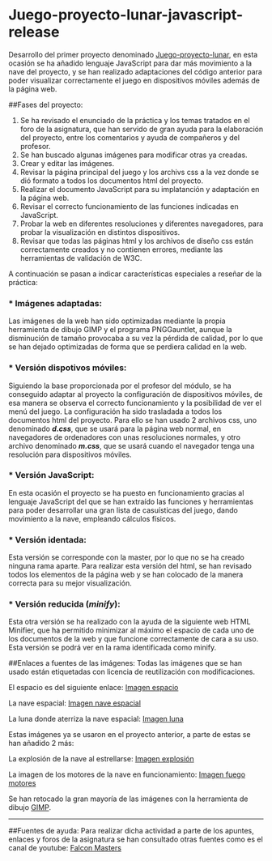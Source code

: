 # Juego-proyecto-lunar-javascript-release

Desarrollo del primer proyecto denominado [Juego-proyecto-lunar](https://github.com/javig2016/Juego-proyecto-lunar), en esta ocasión se ha añadido lenguaje JavaScript para dar más movimiento a la nave del proyecto, y se han realizado adaptaciones del código anterior para poder visualizar correctamente el juego en dispositivos móviles además de la página web.

##Fases del proyecto:

1. Se ha revisado el enunciado de la práctica y los temas tratados en el foro de la asignatura, que han servido de gran ayuda para la elaboración del proyecto, entre los comentarios y ayuda de compañeros y del profesor.
2. Se han buscado algunas imágenes para modificar otras ya creadas.
3. Crear y editar las imágenes.
4. Revisar la página principal del juego y los archivs css a la vez donde se dió formato a todos los documentos html del proyecto.
5. Realizar el documento JavaScript para su implatanción y adaptación en la página web.
6. Revisar el correcto funcionamiento de las funciones indicadas en JavaScript.
7. Probar la web en diferentes resoluciones y diferentes navegadores, para probar la visualización en distintos dispositivos.
8. Revisar que todas las páginas html y los archivos de diseño css están correctamente creados y no contienen errores, mediante las herramientas de validación de W3C.

A continuación se pasan a indicar características especiales a reseñar de la práctica:
### * Imágenes adaptadas:
Las imágenes de la web han sido optimizadas mediante la propia herramienta de dibujo GIMP y el programa PNGGauntlet, aunque la disminución de tamaño provocaba a su vez la pérdida de calidad, por lo que se han dejado optimizadas de forma que se perdiera calidad en la web.

### * Versión dispotivos móviles:
Siguiendo la base proporcionada por el profesor del módulo, se ha conseguido adaptar al proyecto la configuración de dispositivos móviles, de esa manera se observa el correcto funcionamiento y la posibilidad de ver el menú del juego.
La configuración ha sido trasladada a todos los documentos html del proyecto.
Para ello se han usado 2 archivos css, uno denominado *__d.css__*, que se usará para la página web normal, en navegadores de ordenadores con unas resoluciones normales, y otro archivo denominado *__m.css__*, que se usará cuando el navegador tenga una resolución para dispositivos móviles.

### * Versión JavaScript:
En esta ocasión el proyecto se ha puesto en funcionamiento gracias al lenguaje JavaScript del que se han extraído  las funciones y herramientas para poder desarrollar una gran lista de casuísticas del juego, dando movimiento a la nave, empleando cálculos físicos.

### * Versión identada:
Esta versión se corresponde con la master, por lo que no se ha creado ninguna rama aparte. Para realizar esta versión del html, se han revisado todos los elementos de la página web y se han colocado de la manera correcta para su mejor visualización. 

### * Versión reducida (_minify_):

Esta otra versión se ha realizado con la ayuda de la siguiente web HTML Minifier, que ha permitido minimizar al máximo el espacio de cada uno de los documentos de la web y que funcione correctamente de cara a su uso. Esta versión se podrá ver en la rama identificada como minify.

##Enlaces a fuentes de las imágenes:
Todas las imágenes que se han usado están etiquetadas con licencia de reutilización con modificaciones.

El espacio es del siguiente enlace:
[Imagen espacio](http://www.publicdomainpictures.net/pictures/130000/velka/night-sky-background-14391263141jp.jpg)

La nave espacial:
[Imagen nave espacial](https://upload.wikimedia.org/wikipedia/commons/thumb/b/ba/Alien_Spaceship_-_SVG_Vector.svg/2000px-Alien_Spaceship_-_SVG_Vector.svg.png)

La luna donde aterriza la nave espacial:
[Imagen luna](https://c1.staticflickr.com/9/8218/8276112196_5e8083de11_b.jpg)

Estas imágenes ya se usaron en el proyecto anterior, a parte de estas se han añadido 2 más:

La explosión de la nave al estrellarse:
[Imagen explosión](https://pixabay.com/es/explosi%C3%B3n-detonaci%C3%B3n-auge-bomba-417894/)

La imagen de los motores de la nave en funcionamiento:
[Imagen fuego motores](http://4.bp.blogspot.com/-iRHTJ4UmXhs/UZT6GYS0_GI/AAAAAAAAEzM/irv0DlSVe9Y/s1600/fire_drop.png)

Se han retocado la gran mayoría de las imágenes con la herramienta de dibujo [GIMP](https://www.gimp.org/).

***
##Fuentes de ayuda:
Para realizar dicha actividad a parte de los apuntes, enlaces y foros de la asignatura se han consultado otras fuentes como es el canal de youtube:
[Falcon Masters](https://www.youtube.com/channel/UCJl1YajcPWTeJNsQhGyMIMg)
